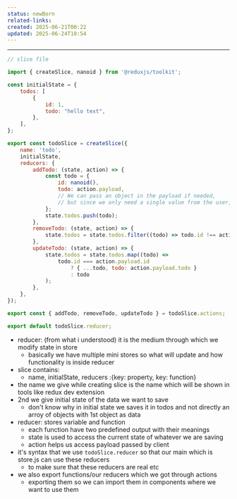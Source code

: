 ```yaml
---
status: newBorn
related-links: 
created: 2025-06-21T00:22
updated: 2025-06-24T10:54
---
```

---

``` js
// slice file

import { createSlice, nanoid } from '@reduxjs/toolkit';

const initialState = {
    todos: [
        {
            id: 1,
            todo: "hello text",
        },
    ],
};

export const todoSlice = createSlice({
    name: 'todo',
    initialState,
    reducers: {
        addTodo: (state, action) => {
            const todo = {
                id: nanoid(),
                todo: action.payload,
                // We can pass an object in the payload if needed, 
                // but since we only need a single value from the user, it's not required here.
            };
            state.todos.push(todo);
        },
        removeTodo: (state, action) => {
            state.todos = state.todos.filter((todo) => todo.id !== action.payload);
        },
        updateTodo: (state, action) => {
            state.todos = state.todos.map((todo) =>
                todo.id === action.payload.id
                    ? { ...todo, todo: action.payload.todo }
                    : todo
            );
        },
    },
});

export const { addTodo, removeTodo, updateTodo } = todoSlice.actions;

export default todoSlice.reducer;


```

- reducer: (from what i understood) it is the medium through which we modify state in store
	- basically we have multiple mini stores so what will update and how functionality is inside reducer
- slice contains: 
	- name, initialState, reducers :{key: property, key: function}
- the name we give while creating slice is the name which will be shown in tools like redux dev extension
- 2nd we give initial state of the data we want to save
	- don't know why in initial state we saves it in todos and not directly an arroy of objects with 1st object as data
- reducer: stores variable and function
	- each function have two predefined output with their meanings 
	- state is used to access the current state of whatever we are saving
	- action helps us access payload passed by client
- it's syntax that we use `todoSlice.reducer` so that our main which is store.js can use these reducers
	- to make sure that these reducers are real etc
- we also export functions/our reducers which we got through actions
	- exporting them so we can import them in components where we want to use them

